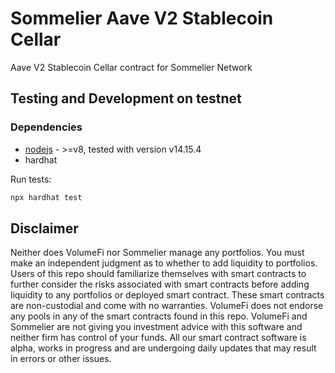 # Sommelier Aave V2 Stablecoin Cellar

Aave V2 Stablecoin Cellar contract for Sommelier Network

## Testing and Development on testnet

### Dependencies

- [nodejs](https://nodejs.org/en/download/) - >=v8, tested with version v14.15.4
- hardhat

Run tests:

```bash
npx hardhat test
```

## Disclaimer

Neither does VolumeFi nor Sommelier manage any portfolios. You must make an independent judgment as to whether to add liquidity to portfolios.
Users of this repo should familiarize themselves with smart contracts to further consider the risks associated with smart contracts before adding liquidity to any portfolios or deployed smart contract. These smart contracts are non-custodial and come with no warranties. VolumeFi does not endorse any pools in any of the smart contracts found in this repo. VolumeFi and Sommelier are not giving you investment advice with this software and neither firm has control of your funds. All our smart contract software is alpha, works in progress and are undergoing daily updates that may result in errors or other issues.
